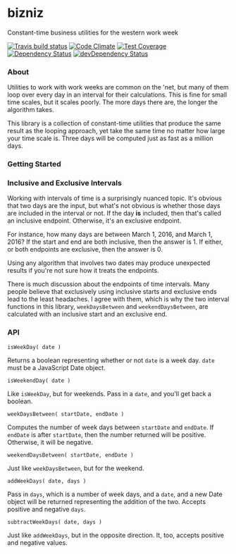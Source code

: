 # bizniz

Constant-time business utilities for the western work week

[![Travis build status](http://img.shields.io/travis/jmeas/bizniz.js.svg?style=flat)](https://travis-ci.org/jmeas/bizniz.js)
[![Code Climate](https://codeclimate.com/github/jmeas/bizniz.js/badges/gpa.svg)](https://codeclimate.com/github/jmeas/bizniz.js)
[![Test Coverage](https://codeclimate.com/github/jmeas/bizniz.js/badges/coverage.svg)](https://codeclimate.com/github/jmeas/bizniz.js)
[![Dependency Status](https://david-dm.org/jmeas/bizniz.js.svg)](https://david-dm.org/jmeas/bizniz.js)
[![devDependency Status](https://david-dm.org/jmeas/bizniz.js/dev-status.svg)](https://david-dm.org/jmeas/bizniz.js#info=devDependencies)

### About

Utilities to work with work weeks are common on the 'net, but many of them
loop over every day in an interval for their calculations. This is fine for
small time scales, but it scales poorly. The more days there are, the longer
the algorithm takes.

This library is a collection of constant-time utilities that produce the
same result as the looping approach, yet take the same time no matter how large
your time scale is. Three days will be computed just as fast as a million days.

### Getting Started



### Inclusive and Exclusive Intervals

Working with intervals of time is a surprisingly nuanced topic. It's obvious
that two days are the input, but what's not obvious is whether those days
are included in the interval or not. If the day **is** included, then that's
called an inclusive endpoint. Otherwise, it's an exclusive endpoint.

For instance, how many days are between March 1, 2016, and March 1, 2016? If the
start and end are both inclusive, then the answer is 1. If either, or both
endpoints are exclusive, then the answer is 0.

Using any algorithm that involves two dates may produce unexpected results if
you're not sure how it treats the endpoints.

There is much discussion about the endpoints of time intervals. Many people
believe that exclusively using inclusive starts and exclusive ends lead to the
least headaches. I agree with them, which is why the two interval functions in
this library, `weekDaysBetween` and `weekendDaysBetween`, are calculated with an
inclusive start and an exclusive end.

### API

`isWeekDay( date )`

Returns a boolean representing whether or not `date` is a week day. `date` must
be a JavaScript Date object.

`isWeekendDay( date )`

Like `isWeekDay`, but for weekends. Pass in a `date`, and you'll get back a
boolean.

`weekDaysBetween( startDate, endDate )`

Computes the number of week days between `startDate` and `endDate`. If `endDate`
is after `startDate`, then the number returned will be positive. Otherwise,
it will be negative.

`weekendDaysBetween( startDate, endDate )`

Just like `weekDaysBetween`, but for the weekend.

`addWeekDays( date, days )`

Pass in `days`, which is a number of week days, and a `date`, and a new Date
object will be returned representing the addition of the two. Accepts positive
and negative `days`.

`subtractWeekDays( date, days )`

Just like `addWeekDays`, but in the opposite direction. It, too, accepts
positive and negative values.
